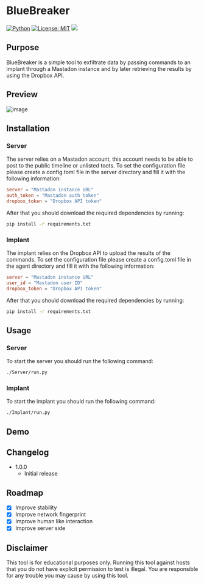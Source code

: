 # BlueBreaker
[![Python](https://img.shields.io/badge/Python-%E2%89%A5%203.6-yellow.svg)](https://www.python.org/) 
[![License: MIT](https://img.shields.io/badge/License-MIT-yellow.svg)](https://github.com/Pengrey/BlueBreaker/blob/main/LICENSE)
<img src="https://img.shields.io/badge/Maintained%3F-Yes-96c40f">

## Purpose
BlueBreaker is a simple tool to exfiltrate data by passing commands to an implant through a Mastadon instance and by later retrieving the results by using the Dropbox API.

## Preview
![image](https://user-images.githubusercontent.com/55480558/212150801-a78d8ddb-f7b6-4458-b7d0-255c0381adda.png)

## Installation

### Server

The server relies on a Mastadon account, this account needs to be able to post to the public timeline or unlisted toots. To set the configuration file please create a config.toml file in the server directory and fill it with the following information:

```toml
server = "Mastadon instance URL"
auth_token = "Mastadon auth token"
dropbox_token = "Dropbox API token"
```

After that you should download the required dependencies by running:

```bash
pip install -r requirements.txt
```

### Implant

The implant relies on the Dropbox API to upload the results of the commands. To set the configuration file please create a config.toml file in the agent directory and fill it with the following information:

```toml
server = "Mastadon instance URL"
user_id = "Mastadon user ID"
dropbox_token = "Dropbox API token"
```

After that you should download the required dependencies by running:

```bash
pip install -r requirements.txt
```

## Usage

### Server

To start the server you should run the following command:

```bash
./Server/run.py
```

### Implant

To start the implant you should run the following command:

```bash
./Implant/run.py
```

## Demo


## Changelog

* 1.0.0
    * Initial release

## Roadmap
- [x] Improve stability
- [x] Improve network fingerprint
- [x] Improve human like interaction
- [X] Improve server side

## Disclaimer

This tool is for educational purposes only. Running this tool against hosts that you do not have explicit permission to test is illegal. You are responsible for any trouble you may cause by using this tool.
